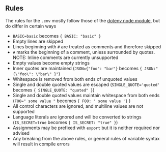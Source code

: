## Rules

The rules for the `.env` mostly follow those of the [dotenv node module](https://www.npmjs.com/package/dotenv), but do differ in certain ways

- `BASIC=basic` becomes `{ BASIC: "basic" }`
- Empty lines are skipped
- Lines beginning with `#` are treated as comments and therefore skipped
- `#` marks the beginning of a comment, unless surrounded by quotes. NOTE: Inline comments are currently unsupported
- Empty values become empty strings
- Inner quotes are maintained (`JSON={"foo": "bar"}` becomes `{ JSON:"{\"foo\": \"bar\" }"`)
- Whitespace is removed from both ends of unquoted values
- Single and double quoted values are escaped (`SINGLE_QUOTE='quoted'` becomes `{ SINGLE_QUOTE: "quoted" }`)
- Single and double quoted values maintain whitespace from both ends (`FOO=" some value "` becomes `{ FOO: ' some value '}` )
- All control characters are ignored, and multiline values are not supported
- Language literals are ignored and will be converted to strings (`IS_SECRET=true` becomes `{ IS_SECRET: "true" }`)
- Assignments may be prefixed with `export` but it is neither required nor advised
- Any breaking from the above rules, or general rules of variable syntax will result in compile errors
